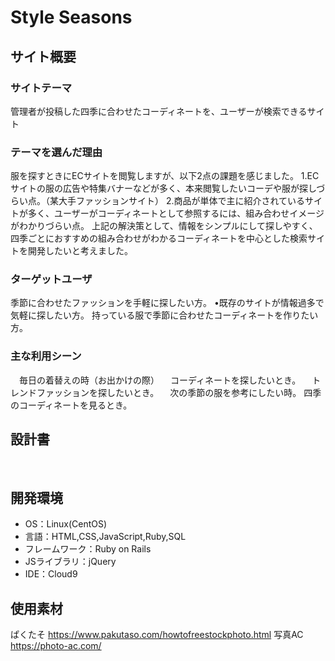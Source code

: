 # Style Seasons
## サイト概要
### サイトテーマ
​管理者が投稿した四季に合わせたコーディネートを、ユーザーが検索できるサイト
### テーマを選んだ理由
 服を探すときにECサイトを閲覧しますが、以下2点の課題を感じました。
 1.ECサイトの服の広告や特集バナーなどが多く、本来閲覧したいコーデや服が探しづらい点。（某大手ファッションサイト）
 2.商品が単体で主に紹介されているサイトが多く、ユーザーがコーディネートとして参照するには、組み合わせイメージがわかりづらい点。
 上記の解決策として、情報をシンプルにして探しやすく、四季ごとにおすすめの組み合わせがわかるコーディネートを中心とした検索サイトを開発したいと考えました。
### ターゲットユーザ
​季節に合わせたファッションを手軽に探したい方。
•既存のサイトが情報過多で気軽に探したい方。
 持っている服で季節に合わせたコーディネートを作りたい方。
### 主な利用シーン
　毎日の着替えの時（お出かけの際）
　コーディネートを探したいとき。
　トレンドファッションを探したいとき。
　次の季節の服を参考にしたい時。
  四季のコーディネートを見るとき。
## 設計書
​
## 開発環境
- OS：Linux(CentOS)
- 言語：HTML,CSS,JavaScript,Ruby,SQL
- フレームワーク：Ruby on Rails
- JSライブラリ：jQuery
- IDE：Cloud9
​
## 使用素材
ぱくたそ https://www.pakutaso.com/howtofreestockphoto.html
写真AC https://photo-ac.com/